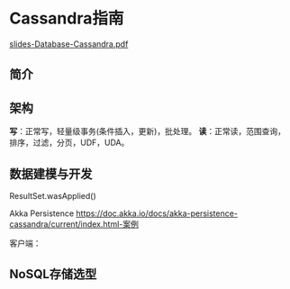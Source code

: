 # Cassandra指南

[slides-Database-Cassandra.pdf](https://xiaozhiliaoo.github.io/cassandra-practice/slides/Database-Cassandra.pdf)

## 简介

## 架构

**写**：正常写，轻量级事务(条件插入，更新)，批处理。 **读**：正常读，范围查询，排序，过滤，分页，UDF，UDA。

## 数据建模与开发

ResultSet.wasApplied()

Akka Persistence https://doc.akka.io/docs/akka-persistence-cassandra/current/index.html-案例

客户端：

## NoSQL存储选型





